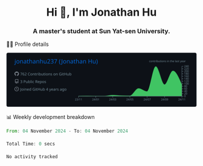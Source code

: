 <h1 align="center">Hi 👋, I'm Jonathan Hu</h1>
<h3 align="center">A master's student at Sun Yat-sen University.</h3>

👨‍💻 Profile details

![](https://raw.githubusercontent.com/jonathanhu237/jonathanhu237/main/profile-summary-card-output/github_dark/0-profile-details.svg)

📊 Weekly development breakdown

<!--START_SECTION:waka-->

```rust
From: 04 November 2024 - To: 04 November 2024

Total Time: 0 secs

No activity tracked
```

<!--END_SECTION:waka-->
